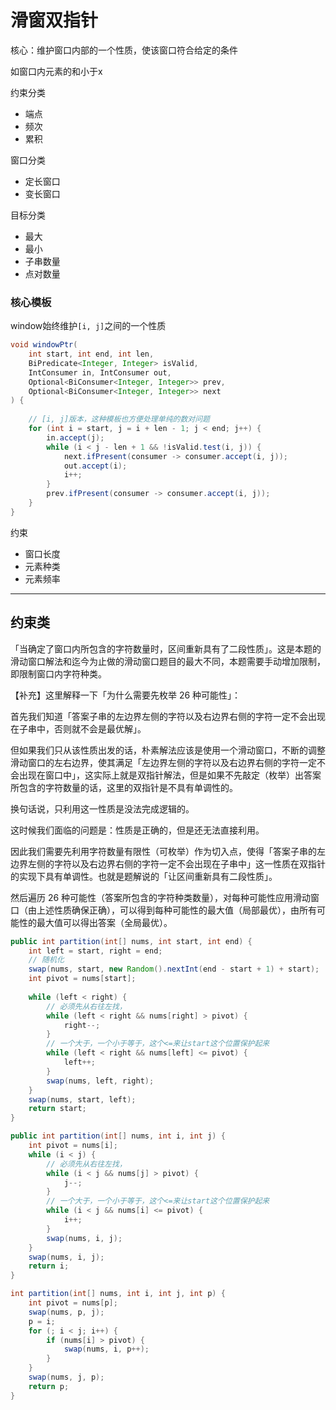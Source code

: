 # 滑窗双指针

核心：维护窗口内部的一个性质，使该窗口符合给定的条件

如窗口内元素的和小于x

约束分类

- 端点
- 频次
- 累积

窗口分类

- 定长窗口
- 变长窗口

目标分类

- 最大
- 最小
- 子串数量
- 点对数量

### 核心模板

window始终维护`[i, j]`之间的一个性质

```java
void windowPtr(
    int start, int end, int len,
    BiPredicate<Integer, Integer> isValid,
    IntConsumer in, IntConsumer out,
    Optional<BiConsumer<Integer, Integer>> prev,
    Optional<BiConsumer<Integer, Integer>> next
) {
    
    // [i, j]版本，这种模板也方便处理单纯的数对问题
    for (int i = start, j = i + len - 1; j < end; j++) {
        in.accept(j);
        while (i < j - len + 1 && !isValid.test(i, j)) {
            next.ifPresent(consumer -> consumer.accept(i, j));
            out.accept(i);
            i++;
        }
        prev.ifPresent(consumer -> consumer.accept(i, j));
    }
}
```

约束

- 窗口长度
- 元素种类
- 元素频率

---

## 约束类

「当确定了窗口内所包含的字符数量时，区间重新具有了二段性质」。这是本题的滑动窗口解法和迄今为止做的滑动窗口题目的最大不同，本题需要手动增加限制，即限制窗口内字符种类。

【补充】这里解释一下「为什么需要先枚举 26 种可能性」：

首先我们知道「答案子串的左边界左侧的字符以及右边界右侧的字符一定不会出现在子串中，否则就不会是最优解」。

但如果我们只从该性质出发的话，朴素解法应该是使用一个滑动窗口，不断的调整滑动窗口的左右边界，使其满足「左边界左侧的字符以及右边界右侧的字符一定不会出现在窗口中」，这实际上就是双指针解法，但是如果不先敲定（枚举）出答案所包含的字符数量的话，这里的双指针是不具有单调性的。

换句话说，只利用这一性质是没法完成逻辑的。

这时候我们面临的问题是：性质是正确的，但是还无法直接利用。

因此我们需要先利用字符数量有限性（可枚举）作为切入点，使得「答案子串的左边界左侧的字符以及右边界右侧的字符一定不会出现在子串中」这一性质在双指针的实现下具有单调性。也就是题解说的「让区间重新具有二段性质」。

然后遍历 26 种可能性（答案所包含的字符种类数量），对每种可能性应用滑动窗口（由上述性质确保正确），可以得到每种可能性的最大值（局部最优），由所有可能性的最大值可以得出答案（全局最优）。

```java
public int partition(int[] nums, int start, int end) {
    int left = start, right = end;
    // 随机化
    swap(nums, start, new Random().nextInt(end - start + 1) + start);
    int pivot = nums[start];
    
    while (left < right) {
        // 必须先从右往左找，
        while (left < right && nums[right] > pivot) {
            right--;
        }
        // 一个大于，一个小于等于，这个<=来让start这个位置保护起来
        while (left < right && nums[left] <= pivot) {
            left++;
        }
        swap(nums, left, right);
    }
    swap(nums, start, left);
    return start;
}

public int partition(int[] nums, int i, int j) {
    int pivot = nums[i];
    while (i < j) {
        // 必须先从右往左找，
        while (i < j && nums[j] > pivot) {
            j--;
        }
        // 一个大于，一个小于等于，这个<=来让start这个位置保护起来
        while (i < j && nums[i] <= pivot) {
            i++;
        }
        swap(nums, i, j);
    }
    swap(nums, i, j);
    return i;
}

int partition(int[] nums, int i, int j, int p) {
    int pivot = nums[p];
    swap(nums, p, j);
    p = i;
    for (; i < j; i++) {
        if (nums[i] > pivot) {
            swap(nums, i, p++);
        }
    }
    swap(nums, j, p);
    return p;
}
```

